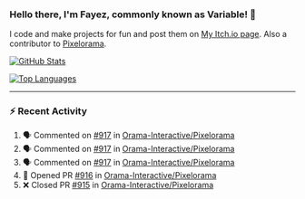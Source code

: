 ### Hello there, I'm Fayez, commonly known as Variable! 👋
I code and make projects for fun and post them on [My Itch.io page](https://variable-industries.itch.io/). Also a contributor to [Pixelorama](https://github.com/Orama-Interactive/Pixelorama).

[![GitHub Stats](https://github-readme-stats.vercel.app/api/?username=Variable-ind&show_icons=true&theme=merko)](https://github.com/anuraghazra/github-readme-stats)

[![Top Languages](https://github-readme-stats.vercel.app/api/top-langs/?username=Variable-ind&layout=compact&theme=merko)](https://github.com/anuraghazra/github-readme-stats)

---

### :zap: Recent Activity

<!--START_SECTION:activity-->
1. 🗣 Commented on [#917](https://github.com/Orama-Interactive/Pixelorama/issues/917#issuecomment-1752138999) in [Orama-Interactive/Pixelorama](https://github.com/Orama-Interactive/Pixelorama)
2. 🗣 Commented on [#917](https://github.com/Orama-Interactive/Pixelorama/issues/917#issuecomment-1752130674) in [Orama-Interactive/Pixelorama](https://github.com/Orama-Interactive/Pixelorama)
3. 🗣 Commented on [#917](https://github.com/Orama-Interactive/Pixelorama/issues/917#issuecomment-1752129145) in [Orama-Interactive/Pixelorama](https://github.com/Orama-Interactive/Pixelorama)
4. 💪 Opened PR [#916](https://github.com/Orama-Interactive/Pixelorama/pull/916) in [Orama-Interactive/Pixelorama](https://github.com/Orama-Interactive/Pixelorama)
5. ❌ Closed PR [#915](https://github.com/Orama-Interactive/Pixelorama/pull/915) in [Orama-Interactive/Pixelorama](https://github.com/Orama-Interactive/Pixelorama)
<!--END_SECTION:activity-->

<!--
**Variable-ind/Variable-ind** is a ✨ _special_ ✨ repository because its `README.md` (this file) appears on your GitHub profile.

Here are some ideas to get you started:
- 🌱 I’m currently studying at ...
- 🔭 I’m currently working on ...
- 👯 I’m looking to collaborate on ...
- 🤔 I’m looking for help with ...
- 💬 Ask me about ...
- 📫 How to reach me: ...
- ⚡ Fun fact: ...
-->
